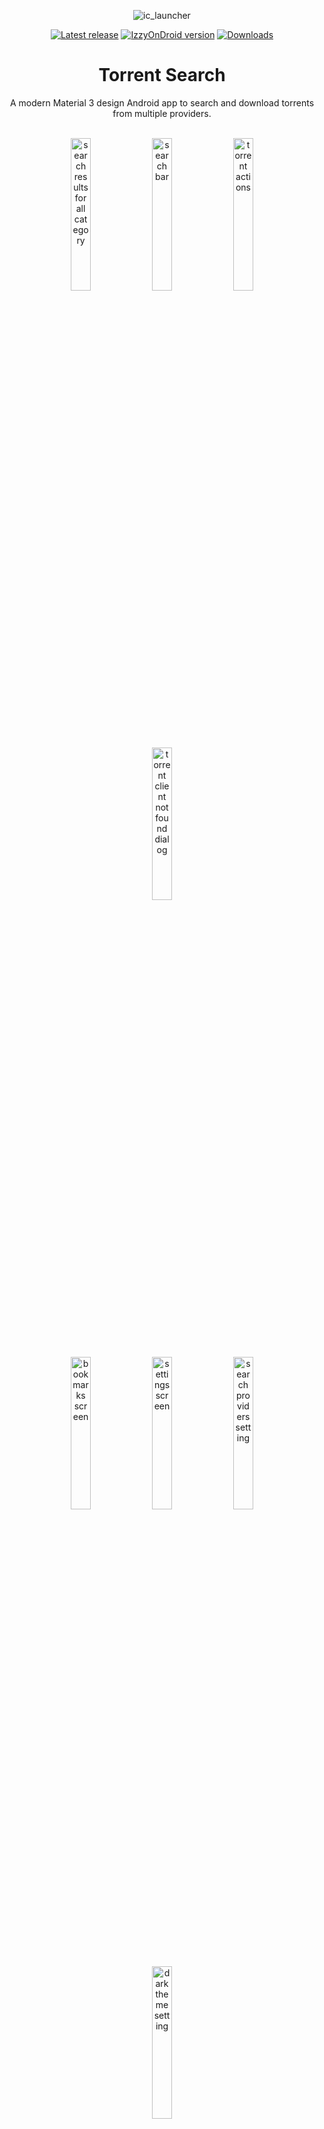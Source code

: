 <div align="center">

![ic_launcher](https://github.com/prajwalch/TorrentSearch/blob/main/fastlane/metadata/android/en-US/images/icon.png)

[![Latest release](https://img.shields.io/github/v/release/prajwalch/TorrentSearch?style=for-the-badge)](https://github.com/prajwalch/TorrentSearch/releases)
[![IzzyOnDroid version](https://img.shields.io/endpoint?url=https://apt.izzysoft.de/fdroid/api/v1/shield/com.prajwalch.torrentsearch&style=for-the-badge)](https://apt.izzysoft.de/fdroid/index/apk/com.prajwalch.torrentsearch)
[![Downloads](https://img.shields.io/github/downloads/prajwalch/TorrentSearch/total?style=for-the-badge)](https://github.com/prajwalch/TorrentSearch/releases)

# Torrent Search

A modern Material 3 design Android app to search and download torrents from multiple providers.

<br>
<img width="25%" src="https://github.com/prajwalch/TorrentSearch/blob/main/fastlane/metadata/android/en-US/images/phoneScreenshots/screenshot_1.jpg" alt="search results for all category">
<img width="25%" src="https://github.com/prajwalch/TorrentSearch/blob/main/fastlane/metadata/android/en-US/images/phoneScreenshots/screenshot_2.jpg" alt="search bar">  	
<img width="25%" src="https://github.com/prajwalch/TorrentSearch/blob/main/fastlane/metadata/android/en-US/images/phoneScreenshots/screenshot_3.jpg" alt="torrent actions">  	
<img width="25%" src="https://github.com/prajwalch/TorrentSearch/blob/main/fastlane/metadata/android/en-US/images/phoneScreenshots/screenshot_4.jpg" alt="torrent client not found dialog">  	
<br/>
<img width="25%" src="https://github.com/prajwalch/TorrentSearch/blob/main/fastlane/metadata/android/en-US/images/phoneScreenshots/screenshot_5.jpg" alt="bookmarks screen">
<img width="25%" src="https://github.com/prajwalch/TorrentSearch/blob/main/fastlane/metadata/android/en-US/images/phoneScreenshots/screenshot_6.jpg" alt="settings screen">  	
<img width="25%" src="https://github.com/prajwalch/TorrentSearch/blob/main/fastlane/metadata/android/en-US/images/phoneScreenshots/screenshot_7.jpg" alt="search providers setting">  	
<img width="25%" src="https://github.com/prajwalch/TorrentSearch/blob/main/fastlane/metadata/android/en-US/images/phoneScreenshots/screenshot_8.jpg" alt="dark theme setting">  	
</div>

## Features

- Modern Material 3 design UI
    - A clean, smooth, and responsive user interface, adapting to your device's wallpaper and theme
      settings.
- Different category selections
- Detailed view of search results:
    - Provider name
    - Upload date
    - Category
    - NSFW tag
    - File size
    - Seeders/Peers
- Various torrent actions:
    - Bookmark
    - Download (requires an external torrent client)
        - If not found, shows a friendly dialog with different FOSS torrent clients to choose from.
    - Copy/share magnet link
    - Open torrent description page
    - Copy/share torrent description page URL
- Safe mode option:
    - Automatically hides NSFW categories
    - Automatically hides NSFW torrents
- Option to enable or disable individual providers

## Download

[<img src="https://github.com/machiav3lli/oandbackupx/blob/034b226cea5c1b30eb4f6a6f313e4dadcbb0ece4/badge_github.png" alt="Get it on GitHub" height="80">](https://github.com/prajwalch/TorrentSearch/releases/latest/)
[<img src="https://gitlab.com/IzzyOnDroid/repo/-/raw/master/assets/IzzyOnDroid.png" height="80" alt="Get it on IzzyOnDroid">](https://apt.izzysoft.de/fdroid/index/apk/com.prajwalch.torrentsearch)
[<img src="https://github.com/ImranR98/Obtainium/blob/main/assets/graphics/badge_obtainium.png" alt="Get it on Obtainium" height="55">](https://apps.obtainium.imranr.dev/redirect?r=obtainium://add/https://github.com/prajwalch/TorrentSearch/)

The Nightly versions are also available under the artifact section of workflow run (You may require
to logging in to Github). These are created for
each commit/push done to the repository and can be used by anyone to test new features. Please note
that Nightly builds can contain bugs and may not work properly.

## Thanks

- [IconKitchen](https://icon.kitchen/) for a platform to create an icon.

## Disclaimer

This app **does not host, store, or distribute any torrent files or copyrighted content**; it only
searches publicly available content from third-party sources.
The developer **is not responsible** for how users access or use this information.

Use at your own risk and ensure compliance with applicable laws.